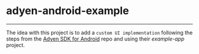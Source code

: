 # adyen-android-example
---
  
The idea with this project is to add a `custom UI implementation` following the steps from the [Adyen SDK for Android](https://github.com/Adyen/adyen-android) repo and using their _example-app_ project.
